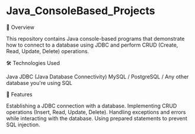 # Java_ConsoleBased_Projects

📌 Overview

This repository contains Java console-based programs that demonstrate how to connect to a database using JDBC and perform CRUD (Create, Read, Update, Delete) operations.


🛠 Technologies Used

Java
JDBC (Java Database Connectivity)
MySQL / PostgreSQL / Any other database you're using
SQL


📂 Features

Establishing a JDBC connection with a database.
Implementing CRUD operations (Insert, Read, Update, Delete).
Handling exceptions and errors while interacting with the database.
Using prepared statements to prevent SQL injection.
